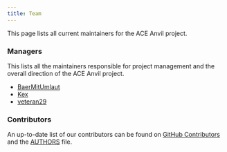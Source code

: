 ```yaml
---
title: Team
---
```


This page lists all current maintainers for the ACE Anvil project.

### Managers

This lists all the maintainers responsible for project management and the overall direction of the ACE Anvil project.

- [BaerMitUmlaut](https://github.com/BaerMitUmlaut)
- [Kex](https://github.com/Kexanone)
- [veteran29](https://github.com/veteran29)

### Contributors

An up-to-date list of our contributors can be found on [GitHub Contributors](https://github.com/acemod/ACE-Anvil/contributors) and the [AUTHORS](https://github.com/acemod/ACE-Anvil/blob/master/AUTHORS) file.

